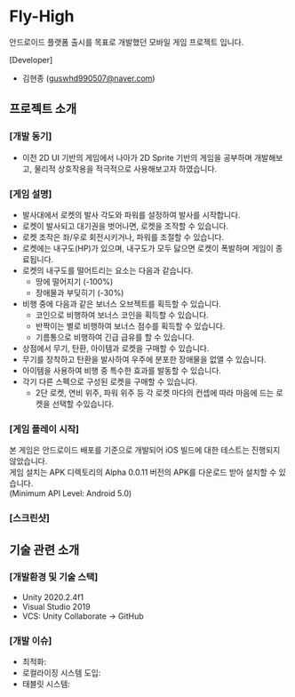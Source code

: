 # Fly-High 
안드로이드 플랫폼 출시를 목표로 개발했던 모바일 게임 프로젝트 입니다.

[Developer]
- 김현종 (guswhd990507@naver.com)

## 프로젝트 소개
### [개발 동기]
- 이전 2D UI 기반의 게임에서 나아가 2D Sprite 기반의 게임을 공부하며 개발해보고, 물리적 상호작용을 적극적으로 사용해보고자 하였습니다.

### [게임 설명]
- 발사대에서 로켓의 발사 각도와 파워를 설정하여 발사를 시작합니다.
- 로켓이 발사되고 대기권을 벗어나면, 로켓을 조작할 수 있습니다.
- 로켓 조작은 좌/우로 회전시키거나, 파워를 조절할 수 있습니다.
- 로켓에는 내구도(HP)가 있으며, 내구도가 모두 닳으면 로켓이 폭발하며 게임이 종료됩니다.
- 로켓의 내구도를 떨어트리는 요소는 다음과 같습니다.
	- 땅에 떨어지기 (-100%)
	- 장애물과 부딪히기 (-30%)
- 비행 중에 다음과 같은 보너스 오브젝트를 획득할 수 있습니다.
	- 코인으로 비행하여 보너스 코인을 획득할 수 있습니다.
	- 반짝이는 별로 비행하여 보너스 점수를 획득할 수 있습니다.
	- 기름통으로 비행하여 긴급 급유를 할 수 있습니다.
- 상점에서 무기, 탄환, 아이템과 로켓을 구매할 수 있습니다.
- 무기를 장착하고 탄환을 발사하여 우주에 분포한 장애물을 없앨 수 있습니다.
- 아이템을 사용하여 비행 중 특수한 효과를 발동할 수 있습니다.
- 각기 다른 스펙으로 구성된 로켓을 구매할 수 있습니다.
	- 2단 로켓, 연비 위주, 파워 위주 등 각 로켓 마다의 컨셉에 따라 마음에 드는 로켓을 선택할 수있습니다.

### [게임 플레이 시작]
본 게임은 안드로이드 배포를 기준으로 개발되어 iOS 빌드에 대한 테스트는 진행되지 않았습니다.  
게임 설치는 APK 디렉토리의 Alpha 0.0.11 버전의 APK를 다운로드 받아 설치할 수 있습니다.  
(Minimum API Level: Android 5.0)
### [스크린샷]

## 기술 관련 소개
### [개발환경 및 기술 스택]
- Unity 2020.2.4f1
- Visual Studio 2019
- VCS: Unity Collaborate → GitHub

### [개발 이슈]
- 최적화: 
- 로컬라이징 시스템 도입: 
- 태블릿 시스템: 
